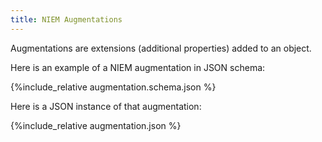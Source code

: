 ```yaml
---
title: NIEM Augmentations
---
```

Augmentations are extensions (additional properties) added to an object.

Here is an example of a NIEM augmentation in JSON schema:

{%include_relative augmentation.schema.json %}

Here is a JSON instance of that augmentation:

{%include_relative augmentation.json %}
